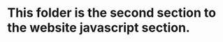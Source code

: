 <!-- Hidden from the site -->

# This folder is the second section to the website javascript section.
